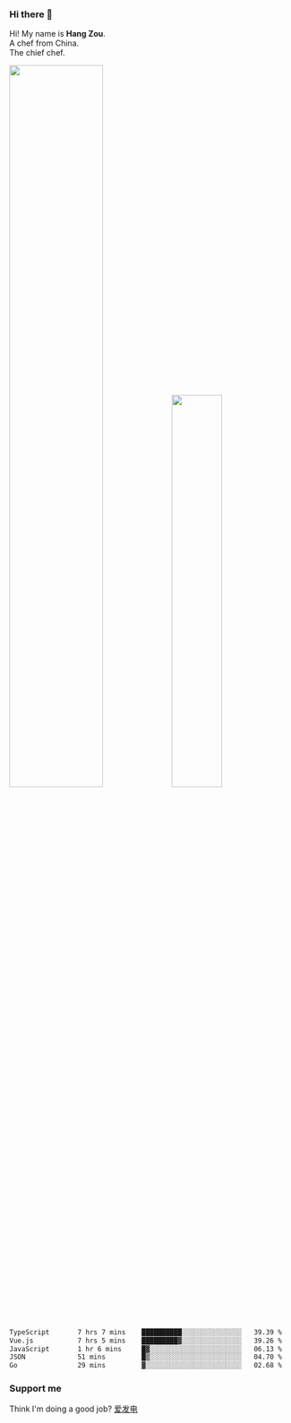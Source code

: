 ### Hi there 👋

Hi! My name is **Hang Zou**.  
A chef from China.  
The chief chef.

<img align="" width="57.5%" src="https://github-readme-stats.vercel.app/api?username=zouhangwithsweet&hide_title=true&hide_border=true&show_icons=true&include_all_commits=true&line_height=21" /><img align="" width="42.4%" src="https://github-readme-stats.vercel.app/api/top-langs/?username=zouhangwithsweet&hide_title=true&hide_border=true&layout=compact" />

<!--START_SECTION:waka-->

```txt
TypeScript       7 hrs 7 mins    ██████████░░░░░░░░░░░░░░░   39.39 %
Vue.js           7 hrs 5 mins    █████████▓░░░░░░░░░░░░░░░   39.26 %
JavaScript       1 hr 6 mins     █▓░░░░░░░░░░░░░░░░░░░░░░░   06.13 %
JSON             51 mins         █▒░░░░░░░░░░░░░░░░░░░░░░░   04.70 %
Go               29 mins         ▓░░░░░░░░░░░░░░░░░░░░░░░░   02.68 %
```

<!--END_SECTION:waka-->

### Support me

Think I'm doing a good job? [爱发电](https://afdian.net/@zouhangsweet)
